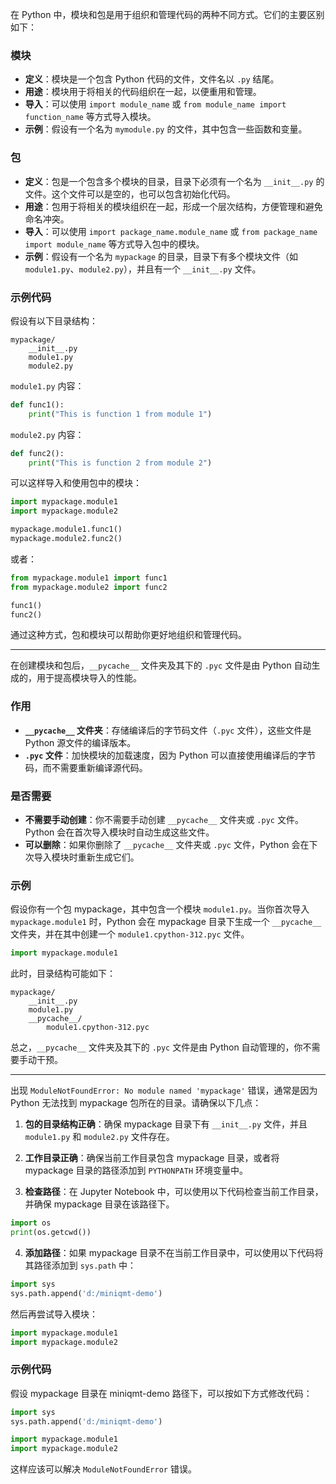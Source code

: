 在 Python 中，模块和包是用于组织和管理代码的两种不同方式。它们的主要区别如下：

### 模块
- **定义**：模块是一个包含 Python 代码的文件，文件名以 `.py` 结尾。
- **用途**：模块用于将相关的代码组织在一起，以便重用和管理。
- **导入**：可以使用 `import module_name` 或 `from module_name import function_name` 等方式导入模块。
- **示例**：假设有一个名为 `mymodule.py` 的文件，其中包含一些函数和变量。

### 包
- **定义**：包是一个包含多个模块的目录，目录下必须有一个名为 `__init__.py` 的文件。这个文件可以是空的，也可以包含初始化代码。
- **用途**：包用于将相关的模块组织在一起，形成一个层次结构，方便管理和避免命名冲突。
- **导入**：可以使用 `import package_name.module_name` 或 `from package_name import module_name` 等方式导入包中的模块。
- **示例**：假设有一个名为 `mypackage` 的目录，目录下有多个模块文件（如 `module1.py`、`module2.py`），并且有一个 `__init__.py` 文件。

### 示例代码
假设有以下目录结构：
```
mypackage/
    __init__.py
    module1.py
    module2.py
```

`module1.py` 内容：
```python
def func1():
    print("This is function 1 from module 1")
```

`module2.py` 内容：
```python
def func2():
    print("This is function 2 from module 2")
```

可以这样导入和使用包中的模块：
```python
import mypackage.module1
import mypackage.module2

mypackage.module1.func1()
mypackage.module2.func2()
```

或者：
```python
from mypackage.module1 import func1
from mypackage.module2 import func2

func1()
func2()
```

通过这种方式，包和模块可以帮助你更好地组织和管理代码。



------------------------------------------------------------



在创建模块和包后，`__pycache__` 文件夹及其下的 `.pyc` 文件是由 Python 自动生成的，用于提高模块导入的性能。

### 作用
- **`__pycache__` 文件夹**：存储编译后的字节码文件（`.pyc` 文件），这些文件是 Python 源文件的编译版本。
- **`.pyc` 文件**：加快模块的加载速度，因为 Python 可以直接使用编译后的字节码，而不需要重新编译源代码。

### 是否需要
- **不需要手动创建**：你不需要手动创建 `__pycache__` 文件夹或 `.pyc` 文件。Python 会在首次导入模块时自动生成这些文件。
- **可以删除**：如果你删除了 `__pycache__` 文件夹或 `.pyc` 文件，Python 会在下次导入模块时重新生成它们。

### 示例
假设你有一个包 mypackage，其中包含一个模块 `module1.py`。当你首次导入 `mypackage.module1` 时，Python 会在 mypackage 目录下生成一个 `__pycache__` 文件夹，并在其中创建一个 `module1.cpython-312.pyc` 文件。

```python
import mypackage.module1
```

此时，目录结构可能如下：
```
mypackage/
    __init__.py
    module1.py
    __pycache__/
        module1.cpython-312.pyc
```

总之，`__pycache__` 文件夹及其下的 `.pyc` 文件是由 Python 自动管理的，你不需要手动干预。



----------------------------------------------------



出现 `ModuleNotFoundError: No module named 'mypackage'` 错误，通常是因为 Python 无法找到 mypackage 包所在的目录。请确保以下几点：

1. **包的目录结构正确**：确保 mypackage 目录下有 `__init__.py` 文件，并且 `module1.py` 和 `module2.py` 文件存在。

2. **工作目录正确**：确保当前工作目录包含 mypackage 目录，或者将 mypackage 目录的路径添加到 `PYTHONPATH` 环境变量中。

3. **检查路径**：在 Jupyter Notebook 中，可以使用以下代码检查当前工作目录，并确保 mypackage 目录在该路径下。

```python
import os
print(os.getcwd())
```

4. **添加路径**：如果 mypackage 目录不在当前工作目录中，可以使用以下代码将其路径添加到 `sys.path` 中：

```python
import sys
sys.path.append('d:/miniqmt-demo')
```

然后再尝试导入模块：

```python
import mypackage.module1
import mypackage.module2
```

### 示例代码
假设 mypackage 目录在 miniqmt-demo 路径下，可以按如下方式修改代码：

```python
import sys
sys.path.append('d:/miniqmt-demo')

import mypackage.module1
import mypackage.module2
```

这样应该可以解决 `ModuleNotFoundError` 错误。